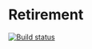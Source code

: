 # Retirement
[![Build status](https://build.appcenter.ms/v0.1/apps/22c374a6-d40a-4704-ad60-4de4dade90bf/branches/dev/badge)](https://appcenter.ms)
